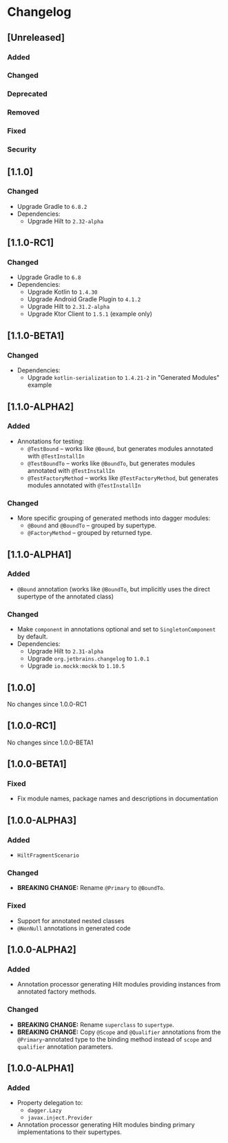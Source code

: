 # Changelog

## [Unreleased]
### Added

### Changed

### Deprecated

### Removed

### Fixed

### Security
## [1.1.0]
### Changed
- Upgrade Gradle to `6.8.2`
- Dependencies:
  - Upgrade Hilt to `2.32-alpha`

## [1.1.0-RC1]
### Changed
- Upgrade Gradle to `6.8`
- Dependencies:
  - Upgrade Kotlin to `1.4.30`
  - Upgrade Android Gradle Plugin to `4.1.2`
  - Upgrade Hilt to `2.31.2-alpha`
  - Upgrade Ktor Client to `1.5.1` (example only)

## [1.1.0-BETA1]
### Changed
- Dependencies:
  - Upgrade `kotlin-serialization` to `1.4.21-2` in "Generated Modules" example

## [1.1.0-ALPHA2]
### Added
- Annotations for testing:
  - `@TestBound` – works like `@Bound`, but generates modules annotated with `@TestInstallIn`
  - `@TestBoundTo` – works like `@BoundTo`, but generates modules annotated with `@TestInstallIn`
  - `@TestFactoryMethod` – works like `@TestFactoryMethod`, but generates modules annotated with `@TestInstallIn`

### Changed
- More specific grouping of generated methods into dagger modules:
  - `@Bound` and `@BoundTo` – grouped by supertype.
  - `@FactoryMethod` – grouped by returned type.

## [1.1.0-ALPHA1]
### Added
- `@Bound` annotation (works like `@BoundTo`, but implicitly uses the direct supertype of the annotated class)

### Changed
- Make `component` in annotations optional and set to `SingletonComponent` by default.
- Dependencies:
  - Upgrade Hilt to `2.31-alpha`
  - Upgrade `org.jetbrains.changelog` to `1.0.1`
  - Upgrade `io.mockk:mockk` to `1.10.5`

## [1.0.0]
No changes since 1.0.0-RC1

## [1.0.0-RC1]
No changes since 1.0.0-BETA1

## [1.0.0-BETA1]
### Fixed
- Fix module names, package names and descriptions in documentation

## [1.0.0-ALPHA3]
### Added
- `HiltFragmentScenario`

### Changed
- **BREAKING CHANGE:** Rename `@Primary` to `@BoundTo`.

### Fixed
- Support for annotated nested classes
- `@NonNull` annotations in generated code

## [1.0.0-ALPHA2]
### Added
- Annotation processor generating Hilt modules providing instances from annotated factory methods.

### Changed
- **BREAKING CHANGE:** Rename `superclass` to `supertype`.
- **BREAKING CHANGE:** Copy `@Scope` and `@Qualifier` annotations from the `@Primary`-annotated type
  to the binding method instead of `scope` and `qualifier` annotation parameters.

## [1.0.0-ALPHA1]
### Added
- Property delegation to:
  - `dagger.Lazy`
  - `javax.inject.Provider`
- Annotation processor generating Hilt modules binding primary implementations to their supertypes.
